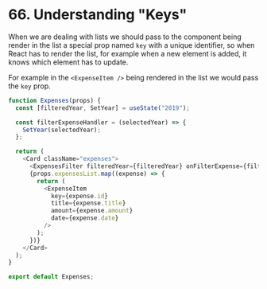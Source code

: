 # 66. Understanding "Keys"

When we are dealing with lists we should pass to the component being render in the list a special prop named `key` with a unique identifier, so when React has to render the list, for example when a new element is added, it knows which element has to update.

For example in the `<ExpenseItem />` being rendered in the list we would pass the `key` prop.

```javascript
function Expenses(props) {
  const [filteredYear, SetYear] = useState("2019");

  const filterExpenseHandler = (selectedYear) => {
    SetYear(selectedYear);
  };

  return (
    <Card className="expenses">
      <ExpensesFilter filteredYear={filteredYear} onFilterExpense={filterExpenseHandler} />
      {props.expensesList.map((expense) => {
        return (
          <ExpenseItem
            key={expense.id}
            title={expense.title}
            amount={expense.amount}
            date={expense.date}
          />
        );
      })}
    </Card>
  );
}

export default Expenses;
```
